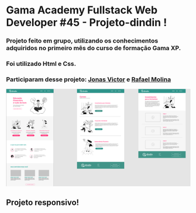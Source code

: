 # Gama Academy Fullstack Web Developer #45 - Projeto-dindin !
### Projeto feito em grupo, utilizando os conhecimentos adquiridos no primeiro mês do curso de formação Gama XP.
### Foi utilizado Html e Css. <br/>
### Participaram desse projeto:  <a href="https://github.com/Jonas-Victor950" target="_blank" rel="noopener noreferrer">Jonas Victor</a> e  <a href="https://github.com/rafael-molina" target="_blank" rel="noopener noreferrer">Rafael Molina</a> <br/>
<img src="image/capa-do-git.png" alt=""> <br/>
## Projeto responsivo!



